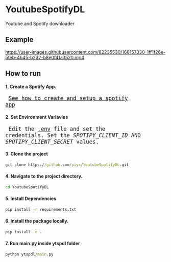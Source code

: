 # YoutubeSpotifyDL

Youtube and Spotify downloader

## Example

https://user-images.githubusercontent.com/82235530/166157330-1ff1f26e-5feb-4b45-b232-b8e0f41a3520.mp4


## How to run
#### 1. Create a Spotify App. 
<big><pre>
[See how to create and setup a spotify app](./SETUP.md)
</pre></big>

#### 2. Set Environment Variavles
<big><pre>
Edit the [.env](./.env) file and set the credentials.
Set the *SPOTIPY_CLIENT_ID* AND *SPOTIPY_CLIENT_SECRET* values.
</pre></big>

#### 3. Clone the project  
```cmd
git clone https://github.com/piyx/YoutubeSpotifyDL.git
```  

#### 4. Navigate to the project directory.
```cmd
cd YoutubeSpotifyDL
```

#### 5. Install Dependencies  
```cmd
pip install -r requirements.txt
```

#### 6. Install the package locally.
```cmd
pip install -e .
```

#### 7. Run main.py inside ytspdl folder  
```cmd
python ytspdl/main.py
```
